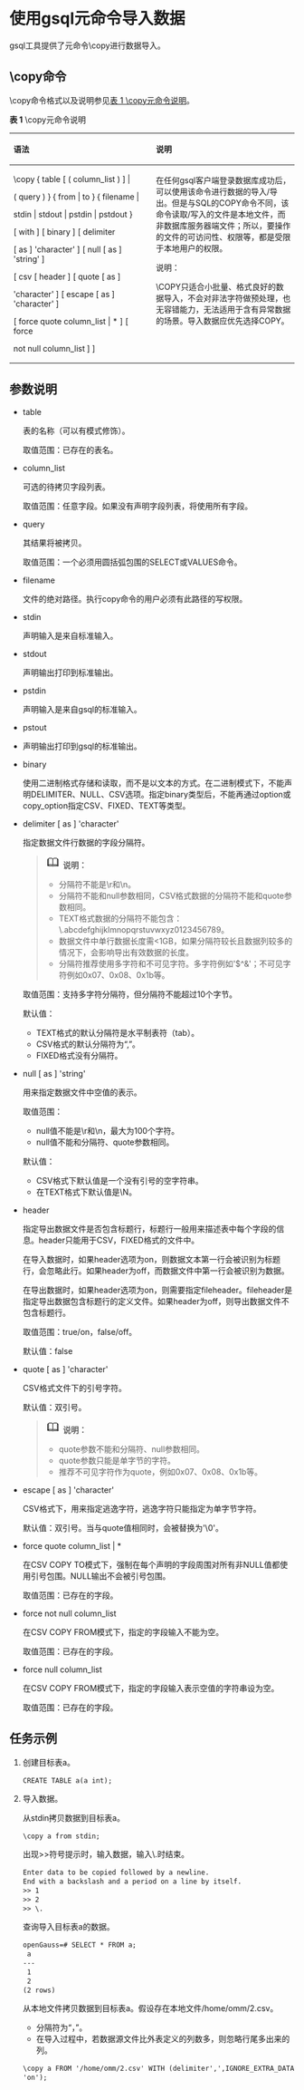 # 使用gsql元命令导入数据<a name="ZH-CN_TOPIC_0242370286"></a>

gsql工具提供了元命令\\copy进行数据导入。

## \\copy命令<a name="zh-cn_topic_0237121136_zh-cn_topic_0117407672_section58856731203635"></a>

\\copy命令格式以及说明参见[表 1 \\copy元命令说明](#zh-cn_topic_0237121136_zh-cn_topic_0117407672_table65007762203657)。

**表 1**  \\copy元命令说明

<a name="zh-cn_topic_0237121136_zh-cn_topic_0117407672_table65007762203657"></a>
<table><thead align="left"><tr id="zh-cn_topic_0237121136_zh-cn_topic_0117407672_row12923480203657"><th class="cellrowborder" valign="top" width="50%" id="mcps1.2.3.1.1"><p id="zh-cn_topic_0237121136_zh-cn_topic_0117407672_p25975961203657"><a name="zh-cn_topic_0237121136_zh-cn_topic_0117407672_p25975961203657"></a><a name="zh-cn_topic_0237121136_zh-cn_topic_0117407672_p25975961203657"></a>语法</p>
</th>
<th class="cellrowborder" valign="top" width="50%" id="mcps1.2.3.1.2"><p id="zh-cn_topic_0237121136_zh-cn_topic_0117407672_p23678091203657"><a name="zh-cn_topic_0237121136_zh-cn_topic_0117407672_p23678091203657"></a><a name="zh-cn_topic_0237121136_zh-cn_topic_0117407672_p23678091203657"></a>说明</p>
</th>
</tr>
</thead>
<tbody><tr id="zh-cn_topic_0237121136_zh-cn_topic_0117407672_row11776229203657"><td class="cellrowborder" valign="top" width="50%" headers="mcps1.2.3.1.1 "><p id="zh-cn_topic_0237121136_zh-cn_topic_0117407672_p17687276203715"><a name="zh-cn_topic_0237121136_zh-cn_topic_0117407672_p17687276203715"></a><a name="zh-cn_topic_0237121136_zh-cn_topic_0117407672_p17687276203715"></a>\copy { table [ ( column_list ) ] |</p>
<p id="zh-cn_topic_0237121136_zh-cn_topic_0117407672_p24967761203715"><a name="zh-cn_topic_0237121136_zh-cn_topic_0117407672_p24967761203715"></a><a name="zh-cn_topic_0237121136_zh-cn_topic_0117407672_p24967761203715"></a>( query ) } { from | to } { filename |</p>
<p id="zh-cn_topic_0237121136_zh-cn_topic_0117407672_p23383257203715"><a name="zh-cn_topic_0237121136_zh-cn_topic_0117407672_p23383257203715"></a><a name="zh-cn_topic_0237121136_zh-cn_topic_0117407672_p23383257203715"></a>stdin | stdout | pstdin | pstdout }</p>
<p id="zh-cn_topic_0237121136_zh-cn_topic_0117407672_p9122727203715"><a name="zh-cn_topic_0237121136_zh-cn_topic_0117407672_p9122727203715"></a><a name="zh-cn_topic_0237121136_zh-cn_topic_0117407672_p9122727203715"></a>[ with ] [ binary ] [ delimiter</p>
<p id="zh-cn_topic_0237121136_zh-cn_topic_0117407672_p14995683203715"><a name="zh-cn_topic_0237121136_zh-cn_topic_0117407672_p14995683203715"></a><a name="zh-cn_topic_0237121136_zh-cn_topic_0117407672_p14995683203715"></a>[ as ] 'character' ] [ null [ as ] 'string' ]</p>
<p id="zh-cn_topic_0237121136_zh-cn_topic_0117407672_p743422203715"><a name="zh-cn_topic_0237121136_zh-cn_topic_0117407672_p743422203715"></a><a name="zh-cn_topic_0237121136_zh-cn_topic_0117407672_p743422203715"></a>[ csv [ header ] [ quote [ as ]</p>
<p id="zh-cn_topic_0237121136_zh-cn_topic_0117407672_p6690801203715"><a name="zh-cn_topic_0237121136_zh-cn_topic_0117407672_p6690801203715"></a><a name="zh-cn_topic_0237121136_zh-cn_topic_0117407672_p6690801203715"></a>'character' ] [ escape [ as ] 'character' ]</p>
<p id="zh-cn_topic_0237121136_zh-cn_topic_0117407672_p60217213203715"><a name="zh-cn_topic_0237121136_zh-cn_topic_0117407672_p60217213203715"></a><a name="zh-cn_topic_0237121136_zh-cn_topic_0117407672_p60217213203715"></a>[ force quote column_list | * ] [ force</p>
<p id="zh-cn_topic_0237121136_zh-cn_topic_0117407672_p5084012203715"><a name="zh-cn_topic_0237121136_zh-cn_topic_0117407672_p5084012203715"></a><a name="zh-cn_topic_0237121136_zh-cn_topic_0117407672_p5084012203715"></a>not null column_list ] ]</p>
</td>
<td class="cellrowborder" valign="top" width="50%" headers="mcps1.2.3.1.2 "><p id="zh-cn_topic_0237121136_zh-cn_topic_0117407672_p4223544411233"><a name="zh-cn_topic_0237121136_zh-cn_topic_0117407672_p4223544411233"></a><a name="zh-cn_topic_0237121136_zh-cn_topic_0117407672_p4223544411233"></a>在任何gsql客户端登录数据库成功后，可以使用该命令进行数据的导入/导出。但是与SQL的COPY命令不同，该命令读取/写入的文件是本地文件，而非数据库服务器端文件；所以，要操作的文件的可访问性、权限等，都是受限于本地用户的权限。</p>
<div class="note" id="zh-cn_topic_0237121136_note1924115273417"><a name="zh-cn_topic_0237121136_note1924115273417"></a><a name="zh-cn_topic_0237121136_note1924115273417"></a><span class="notetitle"> 说明： </span><div class="notebody"><p id="zh-cn_topic_0237121136_p1925145210348"><a name="zh-cn_topic_0237121136_p1925145210348"></a><a name="zh-cn_topic_0237121136_p1925145210348"></a>\COPY只适合小批量、格式良好的数据导入，不会对非法字符做预处理，也无容错能力，无法适用于含有异常数据的场景。导入数据应优先选择COPY。</p>
</div></div>
</td>
</tr>
</tbody>
</table>

## 参数说明<a name="zh-cn_topic_0237121136_zh-cn_topic_0117407672_section5126610110100"></a>

-   table

    表的名称（可以有模式修饰）。

    取值范围：已存在的表名。

-   column\_list

    可选的待拷贝字段列表。

    取值范围：任意字段。如果没有声明字段列表，将使用所有字段。

-   query

    其结果将被拷贝。

    取值范围：一个必须用圆括弧包围的SELECT或VALUES命令。

-   filename

    文件的绝对路径。执行copy命令的用户必须有此路径的写权限。

-   stdin

    声明输入是来自标准输入。

-   stdout

    声明输出打印到标准输出。

-   pstdin

    声明输入是来自gsql的标准输入。

-   pstout
-   声明输出打印到gsql的标准输出。
-   binary

    使用二进制格式存储和读取，而不是以文本的方式。在二进制模式下，不能声明DELIMITER、NULL、CSV选项。指定binary类型后，不能再通过option或copy\_option指定CSV、FIXED、TEXT等类型。

-   delimiter \[ as \] 'character'

    指定数据文件行数据的字段分隔符。

    >![](public_sys-resources/icon-note.gif) **说明：**
    >   
    >-   分隔符不能是\\r和\\n。  
    >-   分隔符不能和null参数相同，CSV格式数据的分隔符不能和quote参数相同。  
    >-   TEXT格式数据的分隔符不能包含： \\.abcdefghijklmnopqrstuvwxyz0123456789。  
    >-   数据文件中单行数据长度需<1GB，如果分隔符较长且数据列较多的情况下，会影响导出有效数据的长度。  
    >-   分隔符推荐使用多字符和不可见字符。多字符例如'$^&'；不可见字符例如0x07、0x08、0x1b等。  

    取值范围：支持多字符分隔符，但分隔符不能超过10个字节。

    默认值：

    -   TEXT格式的默认分隔符是水平制表符（tab）。
    -   CSV格式的默认分隔符为“,”。
    -   FIXED格式没有分隔符。

-   null \[ as \] 'string'

    用来指定数据文件中空值的表示。

    取值范围：

    -   null值不能是\\r和\\n，最大为100个字符。
    -   null值不能和分隔符、quote参数相同。

    默认值：

    -   CSV格式下默认值是一个没有引号的空字符串。
    -   在TEXT格式下默认值是\\N。

-   header

    指定导出数据文件是否包含标题行，标题行一般用来描述表中每个字段的信息。header只能用于CSV，FIXED格式的文件中。

    在导入数据时，如果header选项为on，则数据文本第一行会被识别为标题行，会忽略此行。如果header为off，而数据文件中第一行会被识别为数据。

    在导出数据时，如果header选项为on，则需要指定fileheader。fileheader是指定导出数据包含标题行的定义文件。如果header为off，则导出数据文件不包含标题行。

    取值范围：true/on，false/off。

    默认值：false

-   quote \[ as \] 'character'

    CSV格式文件下的引号字符。

    默认值：双引号。

    >![](public_sys-resources/icon-note.gif) **说明：**  
    > 
    >-   quote参数不能和分隔符、null参数相同。  
    >-   quote参数只能是单字节的字符。  
    >-   推荐不可见字符作为quote，例如0x07、0x08、0x1b等。  

-   escape \[ as \] 'character'

    CSV格式下，用来指定逃逸字符，逃逸字符只能指定为单字节字符。

    默认值：双引号。当与quote值相同时，会被替换为'\\0'。

-   force quote column\_list | \*

    在CSV COPY TO模式下，强制在每个声明的字段周围对所有非NULL值都使用引号包围。NULL输出不会被引号包围。

    取值范围：已存在的字段。

-   force not null column\_list

    在CSV COPY FROM模式下，指定的字段输入不能为空。

    取值范围：已存在的字段。

-   force null column\_list

    在CSV COPY FROM模式下，指定的字段输入表示空值的字符串设为空。

    取值范围：已存在的字段。


## 任务示例<a name="zh-cn_topic_0237121136_zh-cn_topic_0117407672_section49087436203946"></a>

1.  创建目标表a。

    ```
    CREATE TABLE a(a int);
    ```

2. 导入数据。

   从stdin拷贝数据到目标表a。

   ```
   \copy a from stdin;
   ```

   出现\>\>符号提示时，输入数据，输入\\.时结束。

   ```
   Enter data to be copied followed by a newline.
   End with a backslash and a period on a line by itself.
   >> 1
   >> 2
   >> \.
   ```

   查询导入目标表a的数据。

   ```
   openGauss=# SELECT * FROM a;
    a 
   ---
    1
    2
   (2 rows)
   ```

   从本地文件拷贝数据到目标表a。假设存在本地文件/home/omm/2.csv。

   -   分隔符为“，”。
   -   在导入过程中，若数据源文件比外表定义的列数多，则忽略行尾多出来的列。

   ```
   \copy a FROM '/home/omm/2.csv' WITH (delimiter',',IGNORE_EXTRA_DATA 'on');
   ```



